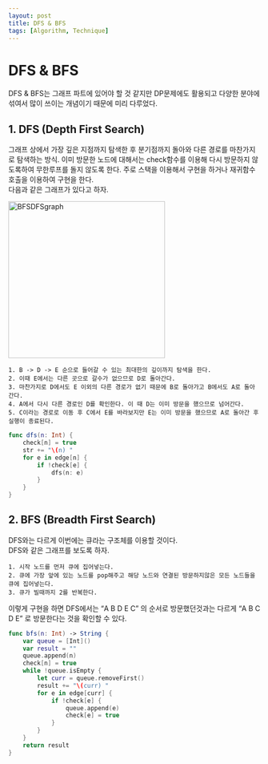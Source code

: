 ```yaml
---
layout: post
title: DFS & BFS
tags: [Algorithm, Technique]
---
```


# DFS & BFS
DFS & BFS는 그래프 파트에 있어야 할 것 같지만 DP문제에도 활용되고 다양한 분야에 섞여서 많이 쓰이는 개념이기 때문에 미리 다루었다.
## 1. DFS (Depth First Search)
그래프 상에서 가장 깊은 지점까지 탐색한 후 분기점까지 돌아와 다른 경로를 마찬가지로 탐색하는 방식. 이미 방문한 노드에 대해서는 check함수를 이용해 다시 방문하지 않도록하여 무한루프를 돌지 않도록 한다. 주로 스택을 이용해서 구현을 하거나 재귀함수 호출을 이용하여 구현을 한다.  
다음과 같은 그래프가 있다고 하자.  

<img width="313" alt="BFSDFSgraph" src="https://user-images.githubusercontent.com/78075226/119501853-3667f180-bda4-11eb-9911-59d3a7926b30.png">

```
1. B -> D -> E 순으로 들어갈 수 있는 최대한의 깊이까지 탐색을 한다.
2. 이때 E에서는 다른 곳으로 갈수가 없으므로 D로 돌아간다. 
3. 마찬가지로 D에서도 E 이외의 다른 경로가 없기 때문에 B로 돌아가고 B에서도 A로 돌아간다.
4. A에서 다시 다른 경로인 D를 확인한다. 이 때 D는 이미 방문을 했으므로 넘어간다.
5. C이라는 경로로 이동 후 C에서 E를 바라보지만 E는 이미 방문을 했으므로 A로 돌아간 후 실행이 종료된다.
```
```swift
func dfs(n: Int) {
    check[n] = true
    str += "\(n) "
    for e in edge[n] {
        if !check[e] {
            dfs(n: e)
        }
    }
}
```
## 2. BFS (Breadth First Search)
DFS와는 다르게 이번에는 큐라는 구조체를 이용할 것이다.  
DFS와 같은 그래프를 보도록 하자.
```
1. 시작 노드를 먼저 큐에 집어넣는다.
2. 큐에 가장 앞에 있는 노드를 pop해주고 해당 노드와 연결된 방문하지않은 모든 노드들을 큐에 집어넣는다.
3. 큐가 빌때까지 2를 반복한다.
```
이렇게 구현을 하면 DFS에서는 “A B D E C” 의 순서로 방문했던것과는 다르게 “A B C D E” 로 방문한다는 것을 확인할 수 있다. 
```swift
func bfs(n: Int) -> String {
    var queue = [Int]()
    var result = ""
    queue.append(n)
    check[n] = true
    while !queue.isEmpty {
        let curr = queue.removeFirst()
        result += "\(curr) "
        for e in edge[curr] {
            if !check[e] {
                queue.append(e)
                check[e] = true
            }
        }
    }
    return result
}
```
